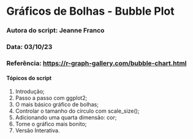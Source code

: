 # Gráficos de Bolhas - Bubble Plot

### Autora do script: Jeanne Franco
### Data: 03/10/23
### Referência: https://r-graph-gallery.com/bubble-chart.html

#### Tópicos do script

1. Introdução;
2. Passo a passo com ggplot2;
3. O mais básico gráfico de bolhas;
4. Controlar o tamanho do círculo com scale_size();
5. Adicionando uma quarta dimensão: cor;
6. Torne o gráfico mais bonito;
7. Versão Interativa.
